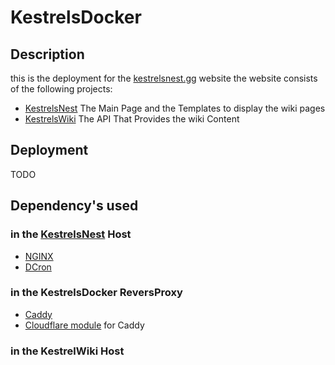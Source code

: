 # KestrelsDocker

## Description
this is the deployment for the  [kestrelsnest.gg](https://kestrelsnest.gg/) website
the website consists of the following projects:
- [KestrelsNest](https://github.com/AceOfKestrels/KestrelsNest) The Main Page and the Templates to display the wiki pages
- [KestrelsWiki](https://github.com/AceOfKestrels/KestrelsWiki) The API That Provides the wiki Content

## Deployment
TODO

## Dependency's used

### in the [KestrelsNest](https://hub.docker.com/_/nginx) Host
- [NGINX](https://hub.docker.com/_/nginx)
- [DCron](https://github.com/dubiousjim/dcron)

### in the KestrelsDocker ReversProxy
- [Caddy](https://hub.docker.com/_/caddy/)
- [Cloudflare module](https://github.com/caddy-dns/cloudflare) for Caddy

### in the KestrelWiki Host
  